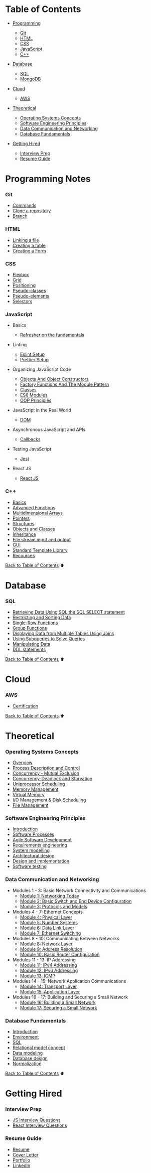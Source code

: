 # Table of Contents

- [Programming](#programming-notes)
    - [Git](#git)
    - [HTML](#html)
    - [CSS](#css)
    - [JavaScript](#javascript)
    - [C++](#c)

- [Database](#database)
    - [SQL](#sql)
    - [MongoDB](#mongodb)

- [Cloud](#cloud)
    - [AWS](#aws)

- [Theoretical](#theoretical)
    - [Operating Systems Concepts](#operating-systems-concepts)
    - [Software Engineering Principles](#software-engineering-principles)
    - [Data Communication and Networking](#data-communication-and-networking)
    - [Database Fundamentals](#database-fundamentals)

- [Getting Hired](#getting-hired)
    - [Interview Prep](#interview-prep)
    - [Resume Guide](#resume-guide)

# Programming Notes
### Git

- [Commands](sections/git/gitcommand.md)
- [Clone a repository](sections/git/gitclone.md)
- [Branch](sections/git/branch.md)

### HTML

- [Linking a file](sections/html/linking.md)
- [Creating a table](sections/html/table.md)
- [Creating a Form](sections/html/form.md)

### CSS

- [Flexbox](sections/css/flexbox.md)
- [Grid](sections/css/grid.md)
- [Positioning](sections/css/positioning.md)
- [Pseudo-classes](sections/css/pseudo-classes.md)
- [Pseudo-elements](sections/css/pseudo-elements.md)
- [Selectors](sections/css/selectors.md)

### JavaScript

- Basics
    - [Refresher on the fundamentals](https://learnxinyminutes.com/docs/javascript/)

- Linting
    - [Eslint Setup](sections/javascript/eslint.md)
    - [Prettier Setup](sections/javascript/prettier.md)

- Organizing JavaScript Code
    - [Objects And Object Constructors](sections/javascript/object-dp.md)
    - [Factory Functions And The Module Pattern](sections/javascript/factory.md)
    - [Classes](sections/javascript/classes.md)
    - [ES6 Modules](sections/javascript/es6-modules.md)
    - [OOP Principles](sections/javascript/OOP-Principles.md)

- JavaScript in the Real World
    - [DOM](sections/javascript/dom.md)

- Asynchronous JavaScript and APIs
    - [Callbacks](sections/javascript/callbacks.md)

- Testing JavaScript
    - [Jest](sections/javascript/jest.md)

- React JS
    - [React JS](sections/javascript/reactjs.md)

### C++

- [Basics](sections/cpp/basics.md)
- [Advanced Functions](sections/cpp/functions.md)
- [Multidimensional Arrays](sections/cpp/multiarray.md)
- [Pointers](sections/cpp/pointers.md)
- [Structures](sections/cpp/struc.md)
- [Objects and Classes](sections/cpp/objects-classes.md)
- [Inheritance](sections/cpp/inheritance.md)
- [File stream input and output](sections/cpp/file-stream.md)
- [GUI](sections/cpp/gui.md)
- [Standard Template Library](sections/cpp/stl.md)
- [Recources](sections/cpp/resources.md)

[Back to Table of Contents](#table-of-contents) ⬆

# Database

### SQL

- [Retrieving Data Using SQL the SQL SELECT statement](sections/db/sql/select.md)
- [Restricting and Sorting Data](sections/db/sql/sorting.md)
- [Single-Row Functions](sections/db/sql/singlerf.md)
- [Group Functions](sections/db/sql/group-functions.md)
- [Displaying Data from Multiple Tables Using Joins](sections/db/sql/joins.md)
- [Using Subqueries to Solve Queries](sections/db/sql/subqueries.md)
- [Manipulating Data](sections/db/sql/manipulating.md)
- [DDL statements](sections/db/sql/ddl.md)

[Back to Table of Contents](#table-of-contents) ⬆

# Cloud

### AWS

- [Certification](sections/cloud/cert.md)

[Back to Table of Contents](#table-of-contents) ⬆

# Theoretical

### Operating Systems Concepts

- [Overview](sections/theo/os/overview.md)
- [Process Description and Control](sections/theo/os/processdc.md)
- [Concurrency - Mutual Exclusion](sections/theo/os/mutex.md)
- [Concurrency-Deadlock and Starvation](sections/theo/os/deadlock.md)
- [Uniprocessor Scheduling](sections/theo/os/scheduling.md)
- [Memory Management](sections/theo/os/memory.md)
- [Virtual Memory](sections/theo/os/virtual-memory.md)
- [I/O Management & Disk Scheduling](sections/theo/os/io.md)
- [File Management](sections/theo/os/file.md)

### Software Engineering Principles

- [Introduction](sections/theo/sep/intro.md)
- [Software Processes](sections/theo/sep/process.md)
- [Agile Software Development](sections/theo/sep/agile.md)
- [Requirements engineering](sections/theo/sep/re.md)
- [System modelling](sections/theo/sep/system-modeling.md)
- [Architectural design](sections/theo/sep/architectural-design.md)
- [Design and implementation](sections/theo/sep/design-implementation.md)
- [Software testing](sections/theo/sep/testing.md)

### Data Communication and Networking

- Modules 1 - 3: Basic Network Connectivity and Communications
    - [Module 1: Networking Today](sections/theo/networking/module1.md)
    - [Module 2: Basic Switch and End Device Configuration](sections/theo/networking/module2.md)
    - [Module 3: Protocols and Models](sections/theo/networking/module3.md)
- Modules 4 - 7: Ethernet Concepts
    - [Module 4: Physical Layer](sections/theo/networking/module4.md)
    - [Module 5: Number Systems](sections/theo/networking/module5.md)
    - [Module 6: Data Link Layer](sections/theo/networking/module6.md)
    - [Module 7: Ethernet Switching](sections/theo/networking/module7.md)
- Modules 8 - 10: Communicating Between Networks
    - [Module 8: Network Layer](sections/theo/networking/module8.md)
    - [Module 9: Address Resolution](sections/theo/networking/module9.md)
    - [Module 10: Basic Router Configuration](sections/theo/networking/module10.md)
- Modules 11 - 13: IP Addressing
    - [Module 11: IPv4 Addressing](sections/theo/networking/module11.md)
    - [Module 12: IPv6 Addressing](sections/theo/networking/module12.md)
    - [Module 13: ICMP](sections/theo/networking/module13.md)
- Modules 14 - 15: Network Application Communications
    - [Module 14: Transport Layer](sections/theo/networking/module14.md)
    - [Module 15: Application Layer](sections/theo/networking/module15.md)
- Modules 16 - 17: Building and Securing a Small Network
    - [Module 16: Building a Small Network](sections/theo/networking/module16.md)
    - [Module 17: Securing a Small Network](sections/theo/networking/module17.md)
    
### Database Fundamentals

- [Introduction](sections/theo/dbf/introduction.md)
- [Environment](sections/theo/dbf/environoment.md)
- [SQL](sections/theo/dbf/sql.md)
- [Relational model concept](sections/theo/dbf/relational-model-concept.md)
- [Data modeling](sections/theo/dbf/data-modeling.md)
- [Database design](sections/theo/dbf/database-design.md)
- [Normalization](sections/theo/dbf/normalization.md)

[Back to Table of Contents](#table-of-contents) ⬆

# Getting Hired

### Interview Prep

- [JS Interview Questions](sections/interview/js-interview.md)
- [React Interview Questions](sections/interview/react-interview.md)

### Resume Guide

- [Resume](sections/resume/resume.md)
- [Cover Letter](sections/resume/cover-letter.md)
- [Portfolio](sections/resume/portfolio.md)
- [LinkedIn](sections/resume/linkedin.md)


